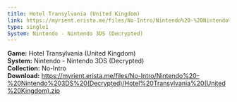 ```yaml
---
title: Hotel Transylvania (United Kingdom)
link: https://myrient.erista.me/files/No-Intro/Nintendo%20-%20Nintendo%203DS%20(Decrypted)/Hotel%20Transylvania%20(United%20Kingdom).zip
type: single1
System: Nintendo - Nintendo 3DS (Decrypted)
---
```

<b>Game:</b> Hotel Transylvania (United Kingdom)<br>
<b>System:</b> Nintendo - Nintendo 3DS (Decrypted)<br>
<b>Collection:</b> No-Intro<br>
<b>Download:</b> https://myrient.erista.me/files/No-Intro/Nintendo%20-%20Nintendo%203DS%20(Decrypted)/Hotel%20Transylvania%20(United%20Kingdom).zip